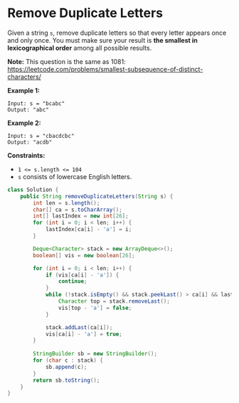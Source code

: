#  Remove Duplicate Letters

Given a string `s`, remove duplicate letters so that every letter appears once and only once. You must make sure your result is **the smallest in lexicographical order** among all possible results.

**Note:** This question is the same as 1081: https://leetcode.com/problems/smallest-subsequence-of-distinct-characters/

 

**Example 1:**

```
Input: s = "bcabc"
Output: "abc"
```

**Example 2:**

```
Input: s = "cbacdcbc"
Output: "acdb"
```

 

**Constraints:**

- `1 <= s.length <= 104`
- `s` consists of lowercase English letters.

```java
class Solution {
    public String removeDuplicateLetters(String s) {
        int len = s.length();
        char[] ca = s.toCharArray();
        int[] lastIndex = new int[26];
        for (int i = 0; i < len; i++) {
            lastIndex[ca[i] - 'a'] = i;
        }

        Deque<Character> stack = new ArrayDeque<>();
        boolean[] vis = new boolean[26];

        for (int i = 0; i < len; i++) {
            if (vis[ca[i] - 'a']) {
                continue;
            }
            while (!stack.isEmpty() && stack.peekLast() > ca[i] && lastIndex[stack.peekLast() - 'a'] > i) {
                Character top = stack.removeLast();
                vis[top - 'a'] = false;
            }

            stack.addLast(ca[i]);
            vis[ca[i] - 'a'] = true;
        }
        
        StringBuilder sb = new StringBuilder();
        for (char c : stack) {
            sb.append(c);
        }
        return sb.toString();
    }
}
```

